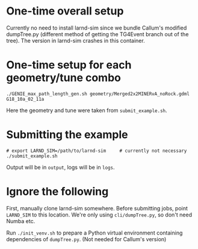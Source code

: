# One-time overall setup

Currently no need to install larnd-sim since we bundle Callum's modified
dumpTree.py (different method of getting the TG4Event branch out of the tree).
The version in larnd-sim crashes in this container.

# One-time setup for each geometry/tune combo

``` shell
./GENIE_max_path_length_gen.sh geometry/Merged2x2MINERvA_noRock.gdml G18_10a_02_11a
```

Here the geometry and tune were taken from `submit_example.sh`.

# Submitting the example

``` shell
# export LARND_SIM=/path/to/larnd-sim     # currently not necessary
./submit_example.sh
```

Output will be in `output`, logs will be in `logs`.

# Ignore the following

First, manually clone larnd-sim somewhere. Before submitting jobs, point
`LARND_SIM` to this location. We're only using `cli/dumpTree.py`, so don't need
Numba etc.

Run `./init_venv.sh` to prepare a Python virtual environment containing
dependencies of `dumpTree.py`. (Not needed for Callum's version)
